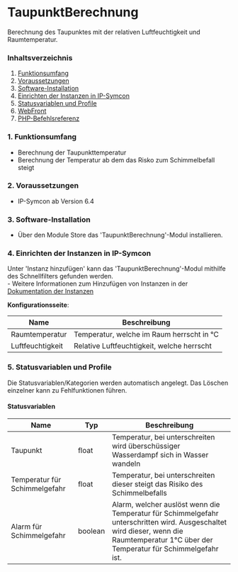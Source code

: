 # TaupunktBerechnung
Berechnung des Taupunktes mit der relativen Luftfeuchtigkeit und Raumtemperatur. 

### Inhaltsverzeichnis

1. [Funktionsumfang](#1-funktionsumfang)
2. [Voraussetzungen](#2-voraussetzungen)
3. [Software-Installation](#3-software-installation)
4. [Einrichten der Instanzen in IP-Symcon](#4-einrichten-der-instanzen-in-ip-symcon)
5. [Statusvariablen und Profile](#5-statusvariablen-und-profile)
6. [WebFront](#6-webfront)
7. [PHP-Befehlsreferenz](#7-php-befehlsreferenz)

### 1. Funktionsumfang

* Berechnung der Taupunkttemperatur
* Berechnung der Temperatur ab dem das Risko zum Schimmelbefall steigt

### 2. Voraussetzungen

- IP-Symcon ab Version 6.4

### 3. Software-Installation

* Über den Module Store das 'TaupunktBerechnung'-Modul installieren.

### 4. Einrichten der Instanzen in IP-Symcon

 Unter 'Instanz hinzufügen' kann das 'TaupunktBerechnung'-Modul mithilfe des Schnellfilters gefunden werden.  
	- Weitere Informationen zum Hinzufügen von Instanzen in der [Dokumentation der Instanzen](https://www.symcon.de/service/dokumentation/konzepte/instanzen/#Instanz_hinzufügen)

__Konfigurationsseite__:

Name     | Beschreibung
-------- | ------------------
 Raumtemperatur  | Temperatur, welche im Raum herrscht in °C
Luftfeuchtigkeit | Relative Luftfeuchtigkeit, welche herrscht 

### 5. Statusvariablen und Profile

Die Statusvariablen/Kategorien werden automatisch angelegt. Das Löschen einzelner kann zu Fehlfunktionen führen.

#### Statusvariablen

Name                          | Typ     | Beschreibung
----------------------------- | ------- | ------------
Taupunkt                      | float   | Temperatur, bei unterschreiten wird überschüssiger Wasserdampf sich in Wasser wandeln 
Temperatur für Schimmelgefahr | float   | Temperatur, bei unterschreiten dieser steigt das Risiko des Schimmelbefalls
Alarm für Schimmelgefahr      | boolean | Alarm, welcher auslöst wenn die Temperatur für Schimmelgefahr unterschritten wird. Ausgeschaltet wird dieser, wenn die Raumtemperatur 1°C über der Temperatur für Schimmelgefahr ist.